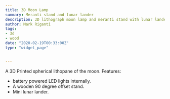 ```yaml
---
title: 3D Moon Lamp
summary: Meranti stand and lunar lander	
description: 3D lithograph moon lamp and meranti stand with lunar lander by Mark Riganti 
author: Mark Riganti 	 
tags:
- 3d
- wood
date: "2020-02-19T00:33:00Z"
type: "widget_page" 


---
```


A 3D Printed spherical lithopane of the moon. Features:
- battery powered LED lights internally. 
- A wooden 90 degree offset stand.
- Mini lunar lander.